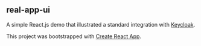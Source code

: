 ## real-app-ui

A simple React.js demo that illustrated a standard integration with [Keycloak](http://keycloak.org).

This project was bootstrapped with [Create React App](https://github.com/facebookincubator/create-react-app).
